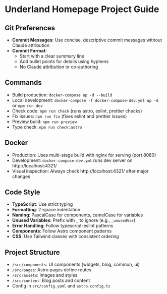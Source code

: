 # Underland Homepage Project Guide

## Git Preferences
- **Commit Messages**: Use concise, descriptive commit messages without Claude attribution
- **Commit Format**: 
  - Start with a clear summary line
  - Add bullet points for details using hyphens
  - No Claude attribution or co-authoring

## Commands
- Build production: `docker-compose up -d --build`
- Local development: `docker-compose -f docker-compose-dev.yml up -d` or `npm run dev`
- Check code: `npm run check` (runs astro, eslint, prettier checks)
- Fix issues: `npm run fix` (fixes eslint and prettier issues)
- Preview build: `npm run preview`
- Type check: `npm run check:astro`

## Docker
- Production: Uses multi-stage build with nginx for serving (port 8080)
- Development: `docker-compose-dev.yml` runs dev server on http://localhost:4321/
- Visual inspection: Always check http://localhost:4321/ after major changes

## Code Style
- **TypeScript**: Use strict typing
- **Formatting**: 2-space indentation
- **Naming**: PascalCase for components, camelCase for variables
- **Unused Variables**: Prefix with `_` to ignore (e.g., `_unusedVar`)
- **Error Handling**: Follow typescript-eslint patterns
- **Components**: Follow Astro component patterns
- **CSS**: Use Tailwind classes with consistent ordering

## Project Structure
- `/src/components`: UI components (widgets, blog, common, ui)
- `/src/pages`: Astro pages define routes
- `/src/assets`: Images and styles
- `/src/content`: Blog posts and content
- Config in `src/config.yaml` and `astro.config.ts`